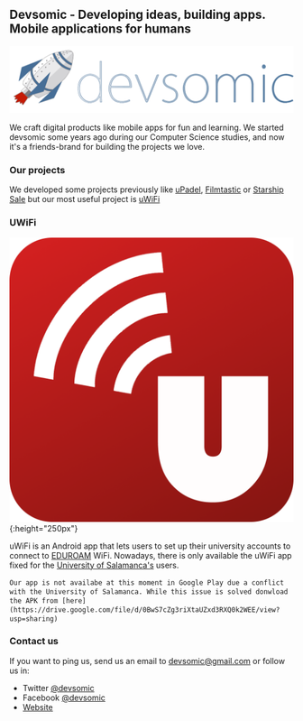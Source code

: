 ## Devsomic - Developing ideas, building apps. Mobile applications for humans

![header-image](Resources/devsomic.png)

We craft digital products like mobile apps for fun and learning. We started devsomic some years ago during our Computer Science studies, and now it's a friends-brand for building the projects we love.

### Our projects

We developed some projects previously like [uPadel](https://play.google.com/store/apps/details?id=com.devsomic.upadel), [Filmtastic](https://play.google.com/store/apps/details?id=es.mimo.filmtastic) or [Starship Sale](https://play.google.com/store/apps/details?id=com.upsa.mimo.starshipsale) but our most useful project is [uWiFi](https://play.google.com/store/apps/details?id=com.devsomic.uwifi) 


### UWiFi

![uWiFi-logo](Resources/uWiFi.png){:height="250px"}

uWiFi is an Android app that lets users to set up their university accounts to connect to [EDUROAM](https://www.eduroam.org/) WiFi. Nowadays, there is only available the uWiFi app fixed for the [University of Salamanca's](http://usal.es) users.
    
    Our app is not availabe at this moment in Google Play due a conflict with the University of Salamanca. While this issue is solved donwload the APK from [here](https://drive.google.com/file/d/0BwS7cZg3riXtaUZxd3RXQ0k2WEE/view?usp=sharing)


### Contact us

If you want to ping us, send us an email to [devsomic@gmail.com](mailto:devsomic@gmail.com) or follow us in:

* Twitter [@devsomic](https://twitter.com/devsomic)
* Facebook [@devsomic](https://facebook.com/devsomic)
* [Website](http://devsomic.com)

